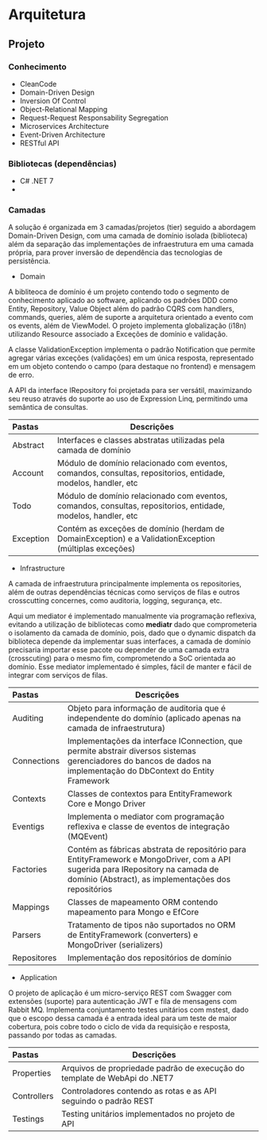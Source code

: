 # Arquitetura



## Projeto

### Conhecimento

* CleanCode
* Domain-Driven Design
* Inversion Of Control
* Object-Relational Mapping
* Request-Request Responsability Segregation
* Microservices Architecture
* Event-Driven Architecture
* RESTful API

### Bibliotecas (dependências)

* C# .NET 7 
* 

### Camadas

A solução é organizada em 3 camadas/projetos (tier) seguido a abordagem Domain-Driven Design, com uma camada de domínio isolada (biblioteca) além da separação das implementações de infraestrutura em uma camada própria, para prover inversão de dependência das tecnologias de persistência.

* Domain

A bibliteoca de domínio é um projeto contendo todo o segmento de conhecimento aplicado ao software, aplicando os padrões DDD como Entity, Repository, Value Object além do padrão CQRS com handlers, commands, queries, além de suporte a arquitetura orientado a evento com os events, além de ViewModel. O projeto implementa globalização (i18n) utilizando Resource associado a Exceções de domínio e validação.

A classe ValidationException implementa o padrão Notification que permite agregar várias exceções (validações) em um única resposta, representado em um objeto contendo o campo (para destaque no frontend) e mensagem de erro.

A API da interface IRepository foi projetada para ser versátil, maximizando seu reuso através do suporte ao uso de Expression Linq, permitindo uma semântica de consultas.

| Pastas    | Descrições                                                   |      |
| :-------- | ------------------------------------------------------------ | ---- |
| Abstract  | Interfaces e classes abstratas utilizadas pela camada de domínio |      |
| Account   | Módulo de domínio relacionado com eventos, comandos, consultas, repositorios, entidade, modelos, handler, etc |      |
| Todo      | Módulo de domínio relacionado com eventos, comandos, consultas, repositorios, entidade, modelos, handler, etc |      |
| Exception | Contém as exceções de domínio (herdam de DomainException) e a ValidationException (múltiplas exceções) |      |

* Infrastructure

A camada de infraestrutura principalmente implementa os repositories, além de outras dependências técnicas como serviços de filas e outros crosscutting concernes, como auditoria, logging, segurança, etc.

Aqui um mediator é implementado manualmente via programação reflexiva, evitando a utilização de bibliotecas como **mediatr** dado que comprometeria o isolamento da camada de domínio, pois, dado que o dynamic dispatch da biblioteca depende da implementar suas interfaces, a camada de domínio precisaria importar esse pacote ou depender de uma camada extra (crosscuting) para o mesmo fim, comprometendo a SoC orientada ao domínio. Esse mediator implementado é simples, fácil de manter e fácil de integrar com serviços de filas.

| Pastas      | Descrições                                                   |      |
| :---------- | ------------------------------------------------------------ | ---- |
| Auditing    | Objeto para informação de auditoria que é independente do domínio (aplicado apenas na camada de infraestrutura) |      |
| Connections | Implementações da interface IConnection, que permite abstrair diversos sistemas gerenciadores do bancos de dados na implementação do DbContext do Entity Framework |      |
| Contexts    | Classes de contextos para EntityFramework Core e Mongo Driver |      |
| Eventigs    | Implementa o mediator com programação reflexiva e classe de eventos de integração (MQEvent) |      |
| Factories   | Contém as fábricas abstrata de repositório para EntityFramework e MongoDriver, com a API sugerida para IRepository na camada de domínio (Abstract), as implementações dos repositórios |      |
| Mappings    | Classes de mapeamento ORM contendo mapeamento para Mongo e EfCore |      |
| Parsers     | Tratamento de tipos não suportados no ORM de EntityFramework (converters) e MongoDriver (serializers) |      |
| Repositores | Implementação dos repositórios de domínio                    |      |

* Application

O projeto de aplicação é um micro-serviço REST com Swagger com extensões (suporte) para autenticação JWT e  fila de mensagens com Rabbit MQ. Implementa conjuntamento testes unitários com mstest, dado que o escopo dessa camada é a entrada ideal para um teste de maior cobertura, pois cobre todo o ciclo de vida da requisição e resposta, passando por todas as camadas.

| Pastas      | Descrições                                                   |      |
| :---------- | ------------------------------------------------------------ | ---- |
| Properties  | Arquivos de propriedade padrão de execução do template de WebApi do .NET7 |      |
| Controllers | Controladores contendo as rotas e as API seguindo o padrão REST |      |
| Testings    | Testing unitários implementados no projeto de API            |      |